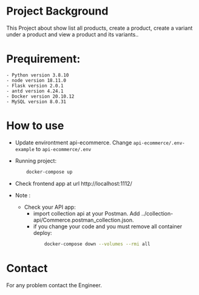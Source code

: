 # Project Background
This Project about show list all products, create a product, create a variant under a product and view a product and its variants..


# Prequirement:
    - Python version 3.8.10
    - node version 18.11.0
    - Flask version 2.0.1
    - antd version 4.24.1
    - Docker version 20.10.12
    - MySQL version 8.0.31

# How to use
* Update environtment api-ecommerce. Change ```api-ecommerce/.env-example``` to ```api-ecommerce/.env```

* Running project:
    ```bash
        docker-compose up
    ```

* Check frontend app at url http://localhost:1112/

* Note : 
    - Check your API app:
        - import collection api at your Postman. Add ../collection-api/Commerce.postman_collection.json.
        - if you change your code and you must remove all container deploy: 
            ```bash
                docker-compose down --volumes --rmi all
            ```

# Contact
For any problem contact the Engineer.